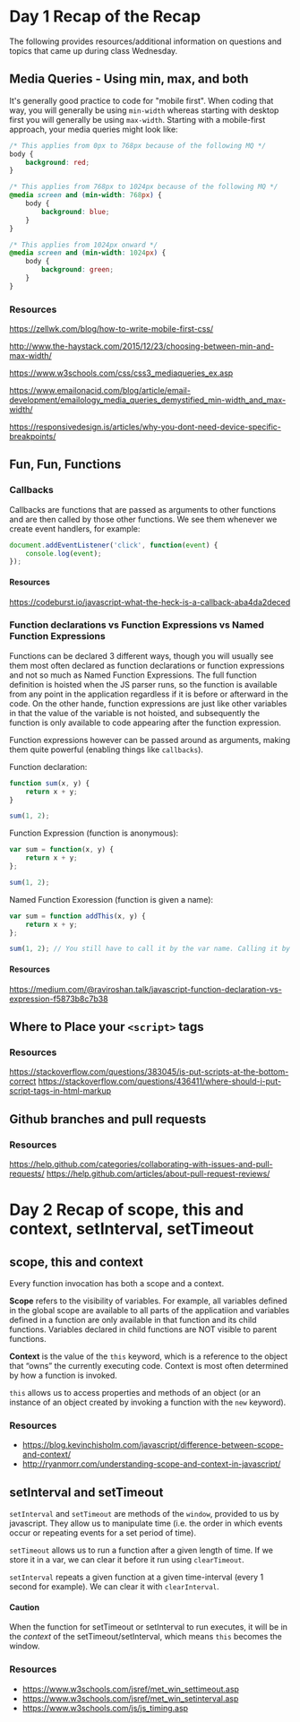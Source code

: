 # Day 1 Recap of the Recap

The following provides resources/additional information on questions and topics that came up during class Wednesday.

## Media Queries - Using min, max, and both

It's generally good practice to code for "mobile first". When coding that way, you will generally be using `min-width` whereas starting with desktop first you will generally be using `max-width`. Starting with a mobile-first approach, your media queries might look like:

```css
/* This applies from 0px to 768px because of the following MQ */
body {
	background: red;
}

/* This applies from 768px to 1024px because of the following MQ */
@media screen and (min-width: 768px) {
	body {
		background: blue;
	}
}

/* This applies from 1024px onward */
@media screen and (min-width: 1024px) {
	body {
		background: green;
	}
}
```

### Resources

https://zellwk.com/blog/how-to-write-mobile-first-css/

http://www.the-haystack.com/2015/12/23/choosing-between-min-and-max-width/

https://www.w3schools.com/css/css3_mediaqueries_ex.asp

https://www.emailonacid.com/blog/article/email-development/emailology_media_queries_demystified_min-width_and_max-width/

https://responsivedesign.is/articles/why-you-dont-need-device-specific-breakpoints/

## Fun, Fun, Functions

### Callbacks

Callbacks are functions that are passed as arguments to other functions and are then called by those other functions. We see them whenever we create event handlers, for example:

```js
document.addEventListener('click', function(event) {
	console.log(event);
});
```

#### Resources

https://codeburst.io/javascript-what-the-heck-is-a-callback-aba4da2deced

### Function declarations vs Function Expressions vs Named Function Expressions

Functions can be declared 3 different ways, though you will usually see them most often declared as function declarations or function expressions and not so much as Named Function Expressions. The full function definition is hoisted when the JS parser runs, so the function is available from any point in the application regardless if it is before or afterward in the code. On the other hande, function expressions are just like other variables in that the value of the variable is not hoisted, and subsequently the function is only available to code appearing after the function expression.

Function expressions however can be passed around as arguments, making them quite powerful (enabling things like `callbacks`).

Function declaration:

```js
function sum(x, y) {
	return x + y;
}

sum(1, 2);
```

Function Expression (function is anonymous):

```js
var sum = function(x, y) {
	return x + y;
};

sum(1, 2);
```

Named Function Exoression (function is given a name):

```js
var sum = function addThis(x, y) {
	return x + y;
};

sum(1, 2); // You still have to call it by the var name. Calling it by the function name is only available from within the function (e.g. you want to clear an interval).
```

#### Resources

https://medium.com/@raviroshan.talk/javascript-function-declaration-vs-expression-f5873b8c7b38

## Where to Place your `<script>` tags

### Resources

https://stackoverflow.com/questions/383045/is-put-scripts-at-the-bottom-correct
https://stackoverflow.com/questions/436411/where-should-i-put-script-tags-in-html-markup

## Github branches and pull requests

### Resources

https://help.github.com/categories/collaborating-with-issues-and-pull-requests/
https://help.github.com/articles/about-pull-request-reviews/

# Day 2 Recap of scope, this and context, setInterval, setTimeout

## scope, this and context

Every function invocation has both a scope and a context.

**Scope** refers to the visibility of variables. For example, all variables defined in the global scope are available to all parts of the applicatiion and variables defined in a function are only available in that function and its child functions. Variables declared in child functions are NOT visible to parent functions.

**Context** is the value of the `this` keyword, which is a reference to the object that “owns” the currently executing code. Context is most often determined by how a function is invoked.

`this` allows us to access properties and methods of an object (or an instance of an object created by invoking a function with the `new` keyword).

### Resources

- https://blog.kevinchisholm.com/javascript/difference-between-scope-and-context/
- http://ryanmorr.com/understanding-scope-and-context-in-javascript/

## setInterval and setTimeout

`setInterval` and `setTimeout` are methods of the `window`, provided to us by javascript. They allow us to manipulate time (i.e. the order in which events occur or repeating events for a set period of time).

`setTimeout` allows us to run a function after a given length of time. If we store it in a var, we can clear it before it run using `clearTimeout`.

`setInterval` repeats a given function at a given time-interval (every 1 second for example). We can clear it with `clearInterval`.

#### Caution

When the function for setTimeout or setInterval to run executes, it will be in the _context_ of the setTimeout/setInterval, which means `this` becomes the window.

### Resources

- https://www.w3schools.com/jsref/met_win_settimeout.asp
- https://www.w3schools.com/jsref/met_win_setinterval.asp
- https://www.w3schools.com/js/js_timing.asp
